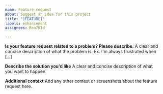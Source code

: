 ```yaml
---
name: Feature request
about: Suggest an idea for this project
title: "[FEATURE]"
labels: enhancement
assignees: Roo7K1d

---
```


**Is your feature request related to a problem? Please describe.**
A clear and concise description of what the problem is. Ex. I'm always frustrated when [...]

**Describe the solution you'd like**
A clear and concise description of what you want to happen.

**Additional context**
Add any other context or screenshots about the feature request here.
